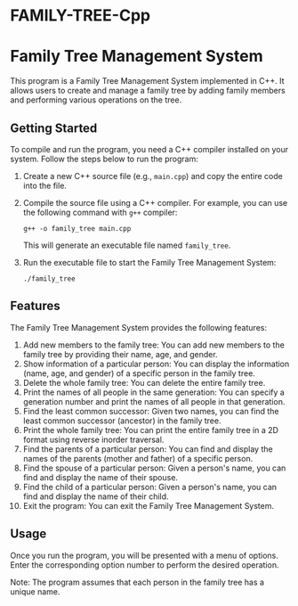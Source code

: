 # FAMILY-TREE-Cpp

# Family Tree Management System

This program is a Family Tree Management System implemented in C++. It allows users to create and manage a family tree by adding family members and performing various operations on the tree.

## Getting Started

To compile and run the program, you need a C++ compiler installed on your system. Follow the steps below to run the program:

1. Create a new C++ source file (e.g., `main.cpp`) and copy the entire code into the file.
2. Compile the source file using a C++ compiler. For example, you can use the following command with `g++` compiler:

   ```
   g++ -o family_tree main.cpp
   ```

   This will generate an executable file named `family_tree`.
   
3. Run the executable file to start the Family Tree Management System:

   ```
   ./family_tree
   ```

## Features

The Family Tree Management System provides the following features:

1. Add new members to the family tree: You can add new members to the family tree by providing their name, age, and gender.
2. Show information of a particular person: You can display the information (name, age, and gender) of a specific person in the family tree.
3. Delete the whole family tree: You can delete the entire family tree.
4. Print the names of all people in the same generation: You can specify a generation number and print the names of all people in that generation.
5. Find the least common successor: Given two names, you can find the least common successor (ancestor) in the family tree.
6. Print the whole family tree: You can print the entire family tree in a 2D format using reverse inorder traversal.
7. Find the parents of a particular person: You can find and display the names of the parents (mother and father) of a specific person.
8. Find the spouse of a particular person: Given a person's name, you can find and display the name of their spouse.
9. Find the child of a particular person: Given a person's name, you can find and display the name of their child.
10. Exit the program: You can exit the Family Tree Management System.

## Usage

Once you run the program, you will be presented with a menu of options. Enter the corresponding option number to perform the desired operation.

Note: The program assumes that each person in the family tree has a unique name.
